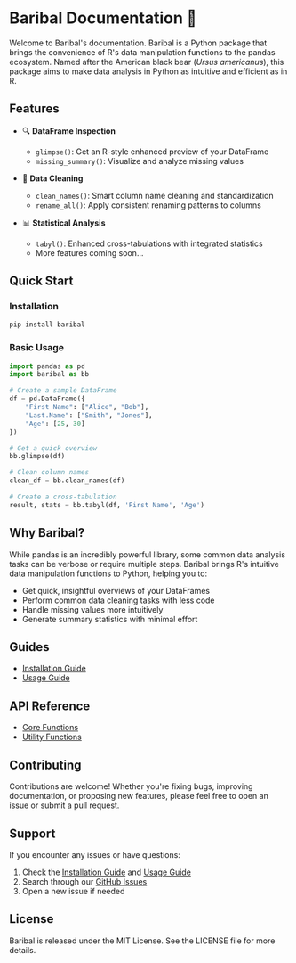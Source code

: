 # Baribal Documentation 🐻

Welcome to Baribal's documentation. Baribal is a Python package that brings the convenience of R's data manipulation functions to the pandas ecosystem. Named after the American black bear (*Ursus americanus*), this package aims to make data analysis in Python as intuitive and efficient as in R.

## Features

- 🔍 **DataFrame Inspection**
  - `glimpse()`: Get an R-style enhanced preview of your DataFrame
  - `missing_summary()`: Visualize and analyze missing values

- 🧹 **Data Cleaning**
  - `clean_names()`: Smart column name cleaning and standardization
  - `rename_all()`: Apply consistent renaming patterns to columns

- 📊 **Statistical Analysis**
  - `tabyl()`: Enhanced cross-tabulations with integrated statistics
  - More features coming soon...

## Quick Start

### Installation

```bash
pip install baribal
```

### Basic Usage

```python
import pandas as pd
import baribal as bb

# Create a sample DataFrame
df = pd.DataFrame({
    "First Name": ["Alice", "Bob"],
    "Last.Name": ["Smith", "Jones"],
    "Age": [25, 30]
})

# Get a quick overview
bb.glimpse(df)

# Clean column names
clean_df = bb.clean_names(df)

# Create a cross-tabulation
result, stats = bb.tabyl(df, 'First Name', 'Age')
```

## Why Baribal?

While pandas is an incredibly powerful library, some common data analysis tasks can be verbose or require multiple steps. Baribal brings R's intuitive data manipulation functions to Python, helping you to:

- Get quick, insightful overviews of your DataFrames
- Perform common data cleaning tasks with less code
- Handle missing values more intuitively
- Generate summary statistics with minimal effort

## Guides

- [Installation Guide](guide/installation.md)
- [Usage Guide](guide/usage.md)

## API Reference

- [Core Functions](api/core.md)
- [Utility Functions](api/utils.md)

## Contributing

Contributions are welcome! Whether you're fixing bugs, improving documentation, or proposing new features, please feel free to open an issue or submit a pull request.

## Support

If you encounter any issues or have questions:

1. Check the [Installation Guide](guide/installation.md) and [Usage Guide](guide/usage.md)
2. Search through our [GitHub Issues](https://github.com/yourusername/baribal/issues)
3. Open a new issue if needed

## License

Baribal is released under the MIT License. See the LICENSE file for more details.